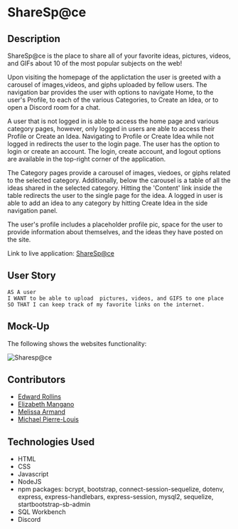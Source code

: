 # ShareSp@ce

## Description
ShareSp@ce is the place to share all of your favorite ideas, pictures, videos, and GIFs about 10 of the most popular subjects on the web!  

Upon visiting the homepage of the applictation the user is greeted with a carousel of images,videos, and giphs uploaded by fellow users.  The navigation bar provides the user with options to navigate Home, to the user's Profile, to each of the various Categories, to Create an Idea, or to open a Discord room for a chat.

A user that is not logged in is able to access the home page and various category pages, however, only logged in users are able to access their Profile or Create an Idea.  Navigating to Profile or Create Idea while not logged in redirects the user to the login page.  The user has the option to login or create an account. The login, create account, and logout options are available in the top-right corner of the application.

The Category pages provide a carousel of images, viedoes, or giphs related to the selected category.  Additionally, below the carousel is a table of all the ideas shared in the selected category.  Hitting the 'Content' link inside the table redirects the user to the single page for the idea.  A logged in user is able to add an idea to any category by hitting Create Idea in the side navigation panel.

The user's profile includes a placeholder profile pic, space for the user to provide information about themselves, and the ideas they have posted on the site.

Link to live application: [ShareSp@ce](https://evening-sea-74828.herokuapp.com/)

## User Story

```
AS A user
I WANT to be able to upload  pictures, videos, and GIFS to one place
SO THAT I can keep track of my favorite links on the internet.
```


## Mock-Up
The following shows the websites functionality: 

![Sharesp@ce](public/images/Untitled_%20Aug%2011,%202021%205_58%20PM.gif)





## Contributors
- [Edward Rollins](https://github.com/Errollinsjr)
- [Elizabeth Mangano](https://github.com/emangano2816)
- [Melissa Armand](https://github.com/melissarmand)
- [Michael Pierre-Louis](https://github.com/mgpierrelouis)


## Technologies Used
- HTML
- CSS
- Javascript
- NodeJS
- npm packages: bcrypt, bootstrap, connect-session-sequelize, dotenv, express, express-handlebars, express-session, mysql2, sequelize, startbootstrap-sb-admin
- SQL Workbench
- Discord

